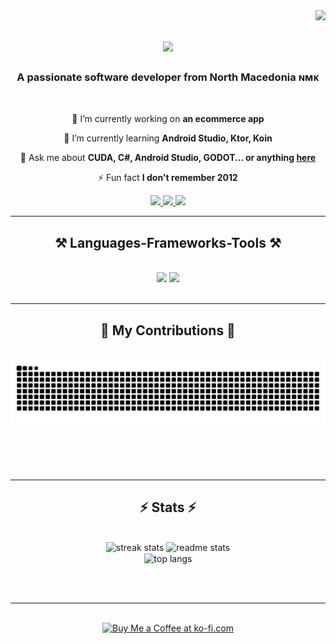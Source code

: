 <img align="right" src="https://visitor-badge.laobi.icu/badge?page_id=gordon-v.gordon-v" />

<h1 align="center">
    <img src="https://readme-typing-svg.herokuapp.com/?font=Righteous&size=35&center=true&vCenter=true&width=500&height=70&duration=4000&lines=Hi+There!+👋;+I'm+Gordon+Velichkovski!;" />
</h1>

<h3 align="center">A passionate software developer from North Macedonia ɴᴍᴋ</h3>

<br/>

<div align="center">
 
 🔭 I’m currently working on **an ecommerce app**
 
 🌱 I’m currently learning **Android Studio, Ktor, Koin**

💬 Ask me about **CUDA, C#, Android Studio, GODOT... or anything [here](https://github.com/gordon-v/gordon-v/issues)**

⚡ Fun fact **I don't remember 2012**

 </div>
 
<div align="center"> 
  <a href="mailto:gordon.velichkovski@proton.me">
    <img src="https://img.shields.io/badge/proton%20mail-6D4AFF?style=for-the-badge&logo=protonmail&logoColor=white" />
  </a>
  <a href="https://linkedin.com/in/pedro-sales-muniz" target="_blank">
    <img src="https://img.shields.io/badge/LinkedIn-0077B5?style=for-the-badge&logo=linkedin&logoColor=white" target="_blank" />
  </a>
  <a href="https://salesp07.github.io" target="_blank">
     <img src="https://img.shields.io/badge/Portfolio-FF5722?style=for-the-badge&logo=todoist&logoColor=white" target="_blank" /> <!-- sqlite, safari, google-chrome are other good icon options -->
  </a>
</div>

 <hr/>
 
<h2 align="center">⚒️ Languages-Frameworks-Tools ⚒️</h2>
<br/>
<div align="center">
    <img src="https://skillicons.dev/icons?i=androidstudio,docker,dotnet,html,css,git,github,gitlab,postman,godot" />
    <img src="https://skillicons.dev/icons?i=cs,cpp,python,kotlin,postgres,c,java,latex" /><br>
</div>

<br/>
<hr/>

<div align="center">
  <h2>🐍 My Contributions 🐍</h2>
  <br>
  <img alt="snake eating my contributions" src="https://raw.githubusercontent.com/gordon-v/gordon-v/output/github-contribution-grid-snake.svg" />
  
  <br/><br/><br/>
</div>

<hr/>

<h2 align="center">⚡ Stats ⚡</h2>
<br>
<div align=center>
  <img width=390 src="https://streak-stats.demolab.com/?user=gordon-v&count_private=true&theme=react&border_radius=10" alt="streak stats"/>
  <img width=390 src="https://github-readme-stats.vercel.app/api?username=gordon-v&count_private=true&show_icons=true&theme=react&rank_icon=github&border_radius=10" alt="readme stats" />
  <br/>
  <img width=325 align="center" src="https://github-readme-stats.vercel.app/api/top-langs/?username=gordon-v&hide=HTML&langs_count=8&layout=compact&theme=react&border_radius=10&size_weight=0.5&count_weight=0.5&exclude_repo=github-readme-stats" alt="top langs" />
</div>

<br/><br/>

<hr/>

<br/>

<div align="center">
<a href='https://ko-fi.com/gordonv' target='_blank'><img height='64' style='border:0px;height:64px;' src='https://storage.ko-fi.com/cdn/kofi1.png?v=3' border='0' alt='Buy Me a Coffee at ko-fi.com' /></a>
</div>

<br/>
